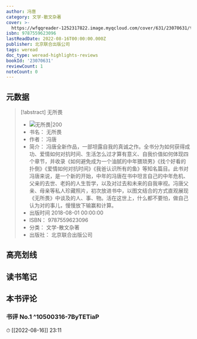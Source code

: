 ```yaml
---
author: 冯唐
category: 文学-散文杂著
cover: >-
  https://wfqqreader-1252317822.image.myqcloud.com/cover/631/23070631/t7_23070631.jpg
isbn: 9787559623096
lastReadDate: 2022-08-16T00:00:00.000Z
publisher: 北京联合出版公司
tags: weread
doc_type: weread-highlights-reviews
bookId: '23070631'
reviewCount: 1
noteCount: 0
---
```


## 元数据

> [!abstract] 无所畏
> - ![ 无所畏|200](https://wfqqreader-1252317822.image.myqcloud.com/cover/631/23070631/t7_23070631.jpg)
> - 书名： 无所畏
> - 作者： 冯唐
> - 简介： 冯唐全新作品，一部坦露自我的真诚之作。全书分为如何获得成功、爱情如何对抗时间、生活怎么过才算有意义、自我价值如何体现四个章节，并收录《如何避免成为一个油腻的中年猥琐男》《找个好看的扑倒》《爱情如何对抗时间》《我爸认识所有的鱼》等知名篇目。此书对冯唐来说，是一个新的开始，中年的冯唐在书中坦言自己的中年危机、父亲的去世、老妈的人生哲学，以及对过去和未来的自我审视。冯唐父亲、母亲等私人珍藏照片，初次放进书中，以图文结合的方式直观展现《无所畏》中谈及的人、事、物。活在这世上，什么都不要怕，做自己认为对的事儿，慢慢放下输赢和计算。
> - 出版时间 2018-08-01 00:00:00
> - ISBN： 9787559623096
> - 分类： 文学-散文杂著
> - 出版社： 北京联合出版公司

## 高亮划线

## 读书笔记

## 本书评论

### 书评 No.1  ^10500316-7ByTETiaP
⏱ [[2022-08-16]]  23:11

